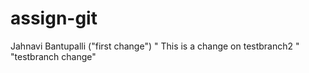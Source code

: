 # assign-git
Jahnavi Bantupalli
("first change")
" This is a change on testbranch2 "
"testbranch change"

